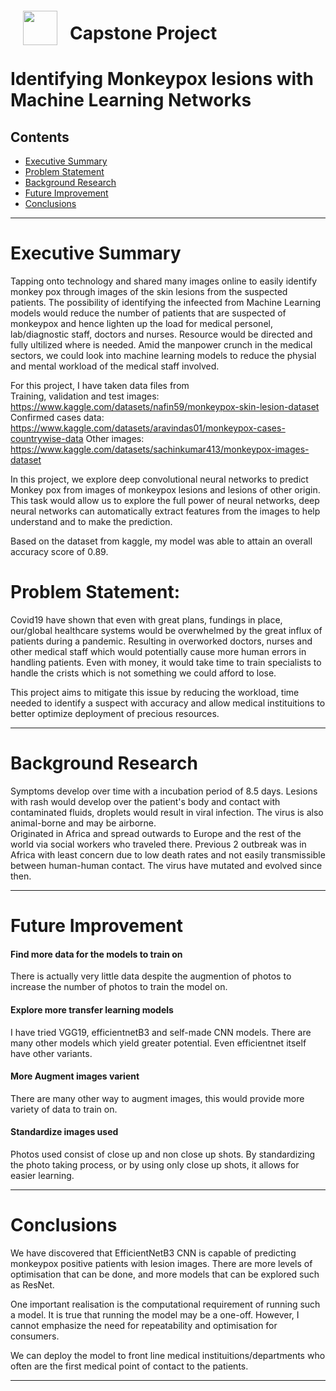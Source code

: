 <img src="http://imgur.com/1ZcRyrc.png" style="float: left; margin: 20px; height: 55px">  

# Capstone Project



# Identifying Monkeypox lesions with Machine Learning Networks

## Contents

- [Executive Summary](#Executive-Summary)
- [Problem Statement](#Problem-Statement)
- [Background Research](#Background-Research)
- [Future Improvement](#Future-Improvement)
- [Conclusions](#Conclusions)

---
  
# Executive Summary  
Tapping onto technology and shared many images online to easily identify monkey pox through images of the skin lesions from the suspected patients. The possibility of identifying the infeected from Machine Learning models would reduce the number of patients that are suspected of monkeypox and hence lighten up the load for medical personel, lab/diagnostic staff, doctors and nurses. Resource would be directed and fully ultilized where is needed. Amid the manpower crunch in the medical sectors, we could look into machine learning models to reduce the physial and mental workload of the medical staff involved.  
  
For this project, I have taken data files from  
Training, validation and test images:  
https://www.kaggle.com/datasets/nafin59/monkeypox-skin-lesion-dataset  
Confirmed cases data:  
https://www.kaggle.com/datasets/aravindas01/monkeypox-cases-countrywise-data
Other images:  
https://www.kaggle.com/datasets/sachinkumar413/monkeypox-images-dataset  
  
In this project, we explore deep convolutional neural networks to predict Monkey pox from images of monkeypox lesions and lesions of other origin. This task would allow us to explore the full power of neural networks, deep neural networks can automatically extract features from the images to help understand and to make the prediction. 
  
Based on the dataset from kaggle, my model was able to attain an overall accuracy score of 0.89.  
  
  
# Problem Statement:
Covid19 have shown that even with great plans, fundings in place, our/global healthcare systems would be overwhelmed by the great influx of patients during a pandemic. Resulting in overworked doctors, nurses and other medical staff which would potentially cause more human errors in handling patients. Even with money, it would take time to train specialists to handle the crists which is not something we could afford to lose.  
  
This project aims to mitigate this issue by reducing the workload, time needed to identify a suspect with accuracy and allow medical instituitions to better optimize deployment of precious resources.
  
---

# Background Research
Symptoms develop over time with a incubation period of 8.5 days. Lesions with rash would develop over the patient's body and contact with contaminated fluids, droplets would result in viral infection. The virus is also animal-borne and may be airborne.  
Originated in Africa and spread outwards to Europe and the rest of the world via social workers who traveled there. Previous 2 outbreak was in Africa with least concern due to low death rates and not easily transmissible between human-human contact. The virus have mutated and evolved since then.  

---

# Future Improvement

#### Find more data for the models to train on
There is actually very little data despite the augmention of photos to increase the number of photos to train the model on. 
  
#### Explore more transfer learning models
I have tried VGG19, efficientnetB3 and self-made CNN models. There are many other models which yield greater potential. Even efficientnet itself have other variants.  

#### More Augment images varient
There are many other way to augment images, this would provide more variety of data to train on. 
  
#### Standardize images used
Photos used consist of close up and non close up shots. By standardizing the photo taking process, or by using only close up shots, it allows for easier learning. 

---
# Conclusions
We have discovered that EfficientNetB3 CNN is capable of predicting monkeypox positive patients with lesion images. There are more levels of optimisation that can be done, and more models that can be explored such as ResNet.  
  
One important realisation is the computational requirement of running such a model. It is true that running the model may be a one-off. However, I cannot emphasize the need for repeatability and optimisation for consumers.  
  
We can deploy the model to front line medical instituitions/departments who often are the first medical point of contact to the patients.  
  
---
